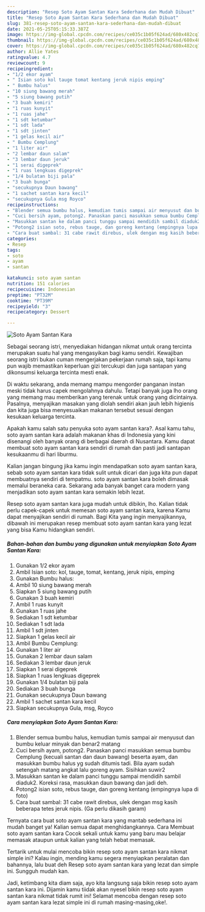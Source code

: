```yaml
---
description: "Resep Soto Ayam Santan Kara Sederhana dan Mudah Dibuat"
title: "Resep Soto Ayam Santan Kara Sederhana dan Mudah Dibuat"
slug: 381-resep-soto-ayam-santan-kara-sederhana-dan-mudah-dibuat
date: 2021-05-25T05:15:33.387Z
image: https://img-global.cpcdn.com/recipes/ce035c1b05f624ad/680x482cq70/soto-ayam-santan-kara-foto-resep-utama.jpg
thumbnail: https://img-global.cpcdn.com/recipes/ce035c1b05f624ad/680x482cq70/soto-ayam-santan-kara-foto-resep-utama.jpg
cover: https://img-global.cpcdn.com/recipes/ce035c1b05f624ad/680x482cq70/soto-ayam-santan-kara-foto-resep-utama.jpg
author: Allie Yates
ratingvalue: 4.7
reviewcount: 9
recipeingredient:
- "1/2 ekor ayam"
- " Isian soto kol tauge tomat kentang jeruk nipis emping"
- " Bumbu halus"
- "10 siung bawang merah"
- "5 siung bawang putih"
- "3 buah kemiri"
- "1 ruas kunyit"
- "1 ruas jahe"
- "1 sdt ketumbar"
- "1 sdt lada"
- "1 sdt jinten"
- "1 gelas kecil air"
- " Bumbu Cemplung"
- "1 liter air"
- "2 lembar daun salam"
- "3 lembar daun jeruk"
- "1 serai digeprek"
- "1 ruas lengkuas digeprek"
- "1/4 bulatan biji pala"
- "3 buah bunga"
- "secukupnya Daun bawang"
- "1 sachet santan kara kecil"
- "secukupnya Gula msg Royco"
recipeinstructions:
- "Blender semua bumbu halus, kemudian tumis sampai air menyusut dan bumbu keluar minyak dan benar2 matang"
- "Cuci bersih ayam, potong2. Panaskan panci masukkan semua bumbu Cemplung (kecuali santan dan daun bawang) beserta ayam, dan masukkan bumbu halus yg sudah ditumis tadi. Bila ayam sudah setengah matang angkat lalu goreng ayam. Sisihkan suwir2"
- "Masukkan santan ke dalam panci tunggu sampai mendidih sambil diaduk2. Koreksi rasa, masukkan daun bawang dan jadi deh."
- "Potong2 isian soto, rebus tauge, dan goreng kentang (empingnya lupa di foto)"
- "Cara buat sambal: 31 cabe rawit direbus, ulek dengan msg kasih beberapa tetes jeruk nipis. (Ga perlu dikasih garam)"
categories:
- Resep
tags:
- soto
- ayam
- santan

katakunci: soto ayam santan 
nutrition: 151 calories
recipecuisine: Indonesian
preptime: "PT32M"
cooktime: "PT39M"
recipeyield: "3"
recipecategory: Dessert

---
```



![Soto Ayam Santan Kara](https://img-global.cpcdn.com/recipes/ce035c1b05f624ad/680x482cq70/soto-ayam-santan-kara-foto-resep-utama.jpg)

Sebagai seorang istri, menyediakan hidangan nikmat untuk orang tercinta merupakan suatu hal yang mengasyikan bagi kamu sendiri. Kewajiban seorang istri bukan cuman mengerjakan pekerjaan rumah saja, tapi kamu pun wajib memastikan keperluan gizi tercukupi dan juga santapan yang dikonsumsi keluarga tercinta mesti enak.

Di waktu  sekarang, anda memang mampu mengorder panganan instan meski tidak harus capek mengolahnya dahulu. Tetapi banyak juga lho orang yang memang mau memberikan yang terenak untuk orang yang dicintainya. Pasalnya, menyajikan masakan yang diolah sendiri akan jauh lebih higienis dan kita juga bisa menyesuaikan makanan tersebut sesuai dengan kesukaan keluarga tercinta. 



Apakah kamu salah satu penyuka soto ayam santan kara?. Asal kamu tahu, soto ayam santan kara adalah makanan khas di Indonesia yang kini disenangi oleh banyak orang di berbagai daerah di Nusantara. Kamu dapat membuat soto ayam santan kara sendiri di rumah dan pasti jadi santapan kesukaanmu di hari liburmu.

Kalian jangan bingung jika kamu ingin mendapatkan soto ayam santan kara, sebab soto ayam santan kara tidak sulit untuk dicari dan juga kita pun dapat membuatnya sendiri di tempatmu. soto ayam santan kara boleh dimasak memalui beraneka cara. Sekarang ada banyak banget cara modern yang menjadikan soto ayam santan kara semakin lebih lezat.

Resep soto ayam santan kara juga mudah untuk dibikin, lho. Kalian tidak perlu capek-capek untuk memesan soto ayam santan kara, karena Kamu dapat menyajikan sendiri di rumah. Bagi Kita yang ingin menyajikannya, dibawah ini merupakan resep membuat soto ayam santan kara yang lezat yang bisa Kamu hidangkan sendiri.

<!--inarticleads1-->

##### Bahan-bahan dan bumbu yang digunakan untuk menyiapkan Soto Ayam Santan Kara:

1. Gunakan 1/2 ekor ayam
1. Ambil  Isian soto: kol, tauge, tomat, kentang, jeruk nipis, emping
1. Gunakan  Bumbu halus:
1. Ambil 10 siung bawang merah
1. Siapkan 5 siung bawang putih
1. Gunakan 3 buah kemiri
1. Ambil 1 ruas kunyit
1. Gunakan 1 ruas jahe
1. Sediakan 1 sdt ketumbar
1. Sediakan 1 sdt lada
1. Ambil 1 sdt jinten
1. Siapkan 1 gelas kecil air
1. Ambil  Bumbu Cemplung:
1. Gunakan 1 liter air
1. Gunakan 2 lembar daun salam
1. Sediakan 3 lembar daun jeruk
1. Siapkan 1 serai digeprek
1. Siapkan 1 ruas lengkuas digeprek
1. Gunakan 1/4 bulatan biji pala
1. Sediakan 3 buah bunga
1. Gunakan secukupnya Daun bawang
1. Ambil 1 sachet santan kara kecil
1. Siapkan secukupnya Gula, msg, Royco




<!--inarticleads2-->

##### Cara menyiapkan Soto Ayam Santan Kara:

1. Blender semua bumbu halus, kemudian tumis sampai air menyusut dan bumbu keluar minyak dan benar2 matang
1. Cuci bersih ayam, potong2. Panaskan panci masukkan semua bumbu Cemplung (kecuali santan dan daun bawang) beserta ayam, dan masukkan bumbu halus yg sudah ditumis tadi. Bila ayam sudah setengah matang angkat lalu goreng ayam. Sisihkan suwir2
1. Masukkan santan ke dalam panci tunggu sampai mendidih sambil diaduk2. Koreksi rasa, masukkan daun bawang dan jadi deh.
1. Potong2 isian soto, rebus tauge, dan goreng kentang (empingnya lupa di foto)
1. Cara buat sambal: 31 cabe rawit direbus, ulek dengan msg kasih beberapa tetes jeruk nipis. (Ga perlu dikasih garam)




Ternyata cara buat soto ayam santan kara yang mantab sederhana ini mudah banget ya! Kalian semua dapat menghidangkannya. Cara Membuat soto ayam santan kara Cocok sekali untuk kamu yang baru mau belajar memasak ataupun untuk kalian yang telah hebat memasak.

Tertarik untuk mulai mencoba bikin resep soto ayam santan kara nikmat simple ini? Kalau ingin, mending kamu segera menyiapkan peralatan dan bahannya, lalu buat deh Resep soto ayam santan kara yang lezat dan simple ini. Sungguh mudah kan. 

Jadi, ketimbang kita diam saja, ayo kita langsung saja bikin resep soto ayam santan kara ini. Dijamin kamu tiidak akan nyesel bikin resep soto ayam santan kara nikmat tidak rumit ini! Selamat mencoba dengan resep soto ayam santan kara lezat simple ini di rumah masing-masing,oke!.

